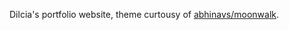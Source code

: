 Dilcia's portfolio website, theme curtousy of [abhinavs/moonwalk](https://github.com/abhinavs/moonwalk).

